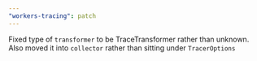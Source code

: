 ```yaml
---
"workers-tracing": patch
---
```


Fixed type of `transformer` to be TraceTransformer rather than unknown. Also moved it into `collector` rather than sitting under `TracerOptions`
